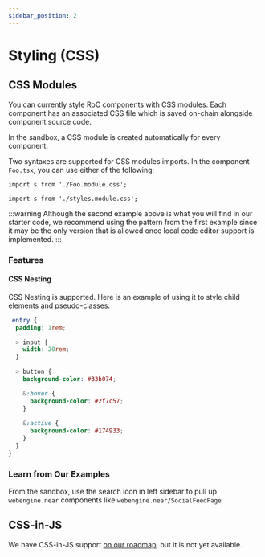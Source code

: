 ```yaml
---
sidebar_position: 2
---
```


# Styling (CSS)

## CSS Modules

You can currently style RoC components with CSS modules. Each component has an associated CSS file which is saved on-chain alongside component source code.

In the sandbox, a CSS module is created automatically for every component.

Two syntaxes are supported for CSS modules imports. In the component `Foo.tsx`, you can use either of the following:
```tsx
import s from './Foo.module.css';
```

```tsx
import s from './styles.module.css';
```

:::warning
Although the second example above is what you will find in our starter code, we recommend using the pattern from the first example since it may be the only version that is allowed once local code editor support is implemented.
:::

### Features

#### CSS Nesting

CSS Nesting is supported. Here is an example of using it to style child elements and pseudo-classes:

```css
.entry {
  padding: 1rem;

  > input {
    width: 20rem;
  }

  > button {
    background-color: #33b074;

    &:hover {
      background-color: #2f7c57;
    }
    
    &:active {
      background-color: #174933;
    }
  }
}
```

### Learn from Our Examples

From the sandbox, use the search icon in left sidebar to pull up `webengine.near` components like `webengine.near/SocialFeedPage`

## CSS-in-JS

We have CSS-in-JS support [on our roadmap](https://github.com/near/react-on-chain/issues/7), but it is not yet available.